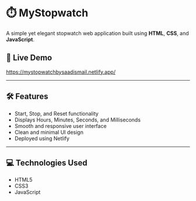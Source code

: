 # ⏱️ MyStopwatch

A simple yet elegant stopwatch web application built using **HTML**, **CSS**, and **JavaScript**.

## 🚀 Live Demo

https://mystopwatchbysaadismail.netlify.app/

---

## 🛠️ Features

- Start, Stop, and Reset functionality
- Displays Hours, Minutes, Seconds, and Milliseconds
- Smooth and responsive user interface
- Clean and minimal UI design
- Deployed using Netlify



---

## 💻 Technologies Used

- HTML5
- CSS3
- JavaScript



